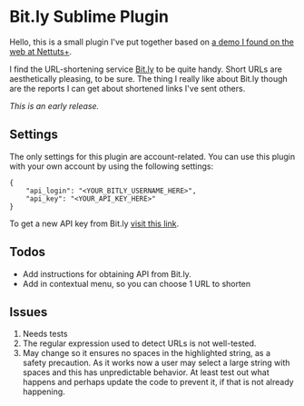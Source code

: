 # Bit.ly Sublime Plugin

Hello, this is a small plugin I've put together based on [a demo I found on the web at Nettuts+](http://bit.ly/HdS3BQ).

I find the URL-shortening service [Bit.ly](http://bitly.com) to be quite handy. Short URLs are aesthetically pleasing, to be sure. The thing I really like about Bit.ly though are the reports I can get about shortened links I've sent others.

_This is an early release._

## Settings

The only settings for this plugin are account-related. You can use this plugin with your own account by using the following settings:

```
{
	"api_login": "<YOUR_BITLY_USERNAME_HERE>",
	"api_key": "<YOUR_API_KEY_HERE>"
}
```

To get a new API key from Bit.ly [visit this link](https://bitly.com/a/your_api_key).

## Todos

* Add instructions for obtaining API from Bit.ly.
* Add in contextual menu, so you can choose 1 URL to shorten

## Issues

1. Needs tests
2. The regular expression used to detect URLs is not well-tested.
3. May change so it ensures no spaces in the highlighted string, as a safety precaution. As it works now a user may select a large string with spaces and this has unpredictable behavior. At least test out what happens and perhaps update the code to prevent it, if that is not already happening.
